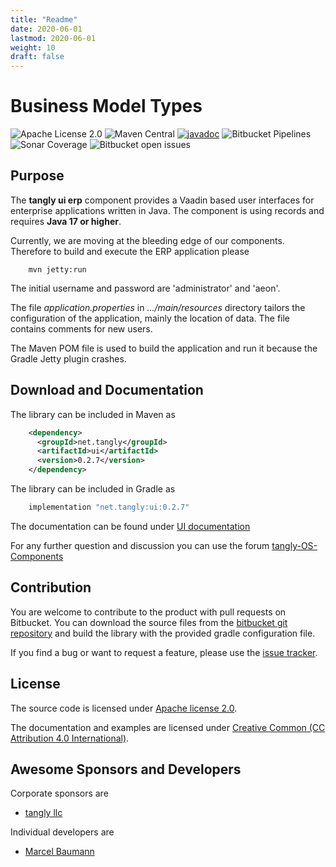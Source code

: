 ```yaml
---
title: "Readme"
date: 2020-06-01
lastmod: 2020-06-01
weight: 10
draft: false
---
```


# Business Model Types

![Apache License 2.0](https://img.shields.io/badge/license-Apache%202-blue.svg)
![Maven Central](https://img.shields.io/maven-central/v/net.tangly/ui.svg)
[![javadoc](https://javadoc.io/badge2/net.tangly/ports/javadoc.svg)](https://javadoc.io/doc/net.tangly/ui)
![Bitbucket Pipelines](https://img.shields.io/bitbucket/pipelines/tangly-team/tangly-os.svg)
![Sonar Coverage](https://img.shields.io/sonar/https/sonarcloud.io/tangly-os-at-tangly.net/coverage.svg)
![Bitbucket open issues](https://img.shields.io/bitbucket/issues-raw/tangly/tangly-os.svg)

## Purpose

The **tangly ui erp** component provides a Vaadin based user interfaces for enterprise applications written in Java.
The component is using records and requires **Java 17 or higher**.


Currently, we are moving at the bleeding edge of our components. Therefore to build and execute the ERP application please

```shell
    mvn jetty:run
```

The initial username and password are 'administrator' and 'aeon'.

The file _application.properties_ in _.../main/resources_ directory tailors the configuration of the application, mainly the location of data.
The file contains comments for new users.

The Maven POM file is used to build the application and run it because the Gradle Jetty plugin crashes.

## Download and Documentation

The library can be included in Maven as

```xml
    <dependency>
      <groupId>net.tangly</groupId>
      <artifactId>ui</artifactId>
      <version>0.2.7</version>
    </dependency>
```

The library can be included in Gradle as

```groovy
    implementation "net.tangly:ui:0.2.7"
```

The documentation can be found under [UI documentation](https://tangly-team.bitbucket.io/docs/ui/)

For any further question and discussion you can use the forum [tangly-OS-Components](https://groups.google.com/g/tangly-os-components)

## Contribution

You are welcome to contribute to the product with pull requests on Bitbucket. You can download the source files from the
[bitbucket git repository](https://bitbucket.org/tangly-team/tangly-os.git) and build  the library with the provided gradle configuration file.

If you find a bug or want to request a feature, please use the [issue tracker](https://bitbucket.org/tangly-team/tangly-os/issues).

## License

The source code is licensed under [Apache license 2.0](https://www.apache.org/licenses/LICENSE-2.0).

The documentation and examples are licensed under [Creative Common (CC Attribution 4.0 International)](https://creativecommons.org/licenses/by/4.0/).

## Awesome Sponsors and Developers

Corporate sponsors are

* [tangly llc](https://www.tangly.net)

Individual developers are

* [Marcel Baumann](https://linkedin.com/in/marcelbaumann)

